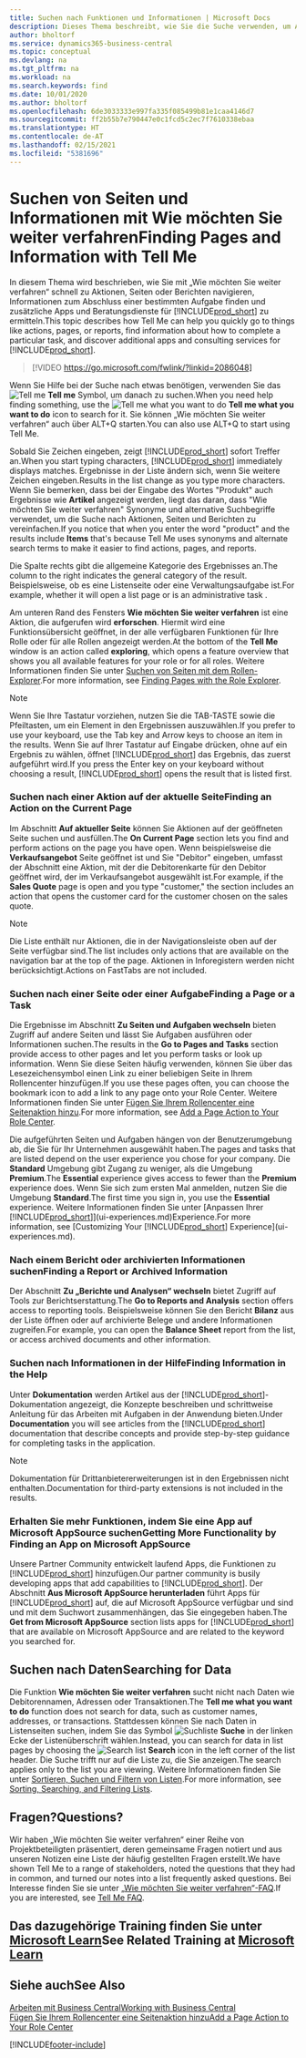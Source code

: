 ```yaml
---
title: Suchen nach Funktionen und Informationen | Microsoft Docs
description: Dieses Thema beschreibt, wie Sie die Suche verwenden, um Aktionen, Seiten, Berichte, Dokumentation und Daten sowie andere Apps und Beratungsdienste zu finden.
author: bholtorf
ms.service: dynamics365-business-central
ms.topic: conceptual
ms.devlang: na
ms.tgt_pltfrm: na
ms.workload: na
ms.search.keywords: find
ms.date: 10/01/2020
ms.author: bholtorf
ms.openlocfilehash: 6de3033333e997fa335f085499b81e1caa4146d7
ms.sourcegitcommit: ff2b55b7e790447e0c1fcd5c2ec7f7610338ebaa
ms.translationtype: HT
ms.contentlocale: de-AT
ms.lasthandoff: 02/15/2021
ms.locfileid: "5381696"
---
```

# <a name="finding-pages-and-information-with-tell-me"></a><span data-ttu-id="c82c2-103">Suchen von Seiten und Informationen mit Wie möchten Sie weiter verfahren</span><span class="sxs-lookup"><span data-stu-id="c82c2-103">Finding Pages and Information with Tell Me</span></span>  
<span data-ttu-id="c82c2-104">In diesem Thema wird beschrieben, wie Sie mit „Wie möchten Sie weiter verfahren“ schnell zu Aktionen, Seiten oder Berichten navigieren, Informationen zum Abschluss einer bestimmten Aufgabe finden und zusätzliche Apps und Beratungsdienste für [!INCLUDE[prod_short](includes/prod_short.md)] zu ermitteln.</span><span class="sxs-lookup"><span data-stu-id="c82c2-104">This topic describes how Tell Me can help you quickly go to things like actions, pages, or reports, find information about how to complete a particular task, and discover additional apps and consulting services for [!INCLUDE[prod_short](includes/prod_short.md)].</span></span>  


> [!VIDEO https://go.microsoft.com/fwlink/?linkid=2086048]

<span data-ttu-id="c82c2-105">Wenn Sie Hilfe bei der Suche nach etwas benötigen, verwenden Sie das ![Tell me](media/ui-search/search.png "Suche nach Seite oder Bericht") **Tell me** Symbol, um danach zu suchen.</span><span class="sxs-lookup"><span data-stu-id="c82c2-105">When you need help finding something, use the ![Tell me what you want to do](media/ui-search/search.png "Search for Page or Report") **Tell me what you want to do** icon to search for it.</span></span> <span data-ttu-id="c82c2-106">Sie können „Wie möchten Sie weiter verfahren“ auch über ALT+Q starten.</span><span class="sxs-lookup"><span data-stu-id="c82c2-106">You can also use ALT+Q to start using Tell Me.</span></span>

<span data-ttu-id="c82c2-107">Sobald Sie Zeichen eingeben, zeigt [!INCLUDE[prod_short](includes/prod_short.md)] sofort Treffer an.</span><span class="sxs-lookup"><span data-stu-id="c82c2-107">When you start typing characters, [!INCLUDE[prod_short](includes/prod_short.md)] immediately displays matches.</span></span> <span data-ttu-id="c82c2-108">Ergebnisse in der Liste ändern sich, wenn Sie weitere Zeichen eingeben.</span><span class="sxs-lookup"><span data-stu-id="c82c2-108">Results in the list change as you type more characters.</span></span> <span data-ttu-id="c82c2-109">Wenn Sie bemerken, dass bei der Eingabe des Wortes "Produkt" auch Ergebnisse wie **Artikel** angezeigt werden, liegt das daran, dass "Wie möchten Sie weiter verfahren" Synonyme und alternative Suchbegriffe verwendet, um die Suche nach Aktionen, Seiten und Berichten zu vereinfachen.</span><span class="sxs-lookup"><span data-stu-id="c82c2-109">If you notice that when you enter the word "product" and the results include **Items** that's because Tell Me uses synonyms and alternate search terms to make it easier to find actions, pages, and reports.</span></span>

<span data-ttu-id="c82c2-110">Die Spalte rechts gibt die allgemeine Kategorie des Ergebnisses an.</span><span class="sxs-lookup"><span data-stu-id="c82c2-110">The column to the right indicates the general category of the result.</span></span> <span data-ttu-id="c82c2-111">Beispielsweise, ob es eine Listenseite oder eine Verwaltungsaufgabe ist.</span><span class="sxs-lookup"><span data-stu-id="c82c2-111">For example, whether it will open a list page or is an administrative task .</span></span>  

<span data-ttu-id="c82c2-112">Am unteren Rand des Fensters **Wie möchten Sie weiter verfahren** ist eine Aktion, die aufgerufen wird **erforschen**. Hiermit wird eine Funktionsübersicht geöffnet, in der alle verfügbaren Funktionen für Ihre Rolle oder für alle Rollen angezeigt werden.</span><span class="sxs-lookup"><span data-stu-id="c82c2-112">At the bottom of the **Tell Me** window is an action called **exploring**, which opens a feature overview that shows you all available features for your role or for all roles.</span></span> <span data-ttu-id="c82c2-113">Weitere Informationen finden Sie unter [Suchen von Seiten mit dem Rollen-Explorer](ui-role-explorer.md).</span><span class="sxs-lookup"><span data-stu-id="c82c2-113">For more information, see [Finding Pages with the Role Explorer](ui-role-explorer.md).</span></span>

> [!NOTE]  
>   <span data-ttu-id="c82c2-114">Wenn Sie Ihre Tastatur vorziehen, nutzen Sie die TAB-TASTE sowie die Pfeiltasten, um ein Element in den Ergebnissen auszuwählen.</span><span class="sxs-lookup"><span data-stu-id="c82c2-114">If you prefer to use your keyboard, use the Tab key and Arrow keys to choose an item in the results.</span></span> <span data-ttu-id="c82c2-115">Wenn Sie auf Ihrer Tastatur auf Eingabe drücken, ohne auf ein Ergebnis zu wählen, öffnet [!INCLUDE[prod_short](includes/prod_short.md)] das Ergebnis, das zuerst aufgeführt wird.</span><span class="sxs-lookup"><span data-stu-id="c82c2-115">If you press the Enter key on your keyboard without choosing a result, [!INCLUDE[prod_short](includes/prod_short.md)] opens the result that is listed first.</span></span>

### <a name="finding-an-action-on-the-current-page"></a><span data-ttu-id="c82c2-116">Suchen nach einer Aktion auf der aktuelle Seite</span><span class="sxs-lookup"><span data-stu-id="c82c2-116">Finding an Action on the Current Page</span></span>
<span data-ttu-id="c82c2-117">Im Abschnitt **Auf aktueller Seite** können Sie Aktionen auf der geöffneten Seite suchen und ausfüllen.</span><span class="sxs-lookup"><span data-stu-id="c82c2-117">The **On Current Page** section lets you find and perform actions on the page you have open.</span></span> <span data-ttu-id="c82c2-118">Wenn beispielsweise die **Verkaufsangebot** Seite geöffnet ist und Sie "Debitor" eingeben, umfasst der Abschnitt eine Aktion, mit der die Debitorenkarte für den Debitor geöffnet wird, der im Verkaufsangebot ausgewählt ist.</span><span class="sxs-lookup"><span data-stu-id="c82c2-118">For example, if the **Sales Quote** page is open and you type "customer," the section includes an action that opens the customer card for the customer chosen on the sales quote.</span></span>

> [!NOTE]  
>   <span data-ttu-id="c82c2-119">Die Liste enthält nur Aktionen, die in der Navigationsleiste oben auf der Seite verfügbar sind.</span><span class="sxs-lookup"><span data-stu-id="c82c2-119">The list includes only actions that are available on the navigation bar at the top of the page.</span></span> <span data-ttu-id="c82c2-120">Aktionen in Inforegistern werden nicht berücksichtigt.</span><span class="sxs-lookup"><span data-stu-id="c82c2-120">Actions on FastTabs are not included.</span></span>  

### <a name="finding-a-page-or-a-task"></a><span data-ttu-id="c82c2-121">Suchen nach einer Seite oder einer Aufgabe</span><span class="sxs-lookup"><span data-stu-id="c82c2-121">Finding a Page or a Task</span></span>
<span data-ttu-id="c82c2-122">Die Ergebnisse im Abschnitt **Zu Seiten und Aufgaben wechseln** bieten Zugriff auf andere Seiten und lässt Sie Aufgaben ausführen oder Informationen suchen.</span><span class="sxs-lookup"><span data-stu-id="c82c2-122">The results in the **Go to Pages and Tasks** section provide access to other pages and let you perform tasks or look up information.</span></span> <span data-ttu-id="c82c2-123">Wenn Sie diese Seiten häufig verwenden, können Sie über das Lesezeichensymbol einen Link zu einer beliebigen Seite in Ihrem Rollencenter hinzufügen.</span><span class="sxs-lookup"><span data-stu-id="c82c2-123">If you use these pages often, you can choose the bookmark icon to add a link to any page onto your Role Center.</span></span> <span data-ttu-id="c82c2-124">Weitere Informationen finden Sie unter [Fügen Sie Ihrem Rollencenter eine Seitenaktion hinzu](ui-bookmarks.md).</span><span class="sxs-lookup"><span data-stu-id="c82c2-124">For more information, see [Add a Page Action to Your Role Center](ui-bookmarks.md).</span></span>

<span data-ttu-id="c82c2-125">Die aufgeführten Seiten und Aufgaben hängen von der Benutzerumgebung ab, die Sie für Ihr Unternehmen ausgewählt haben.</span><span class="sxs-lookup"><span data-stu-id="c82c2-125">The pages and tasks that are listed depend on the user experience you chose for your company.</span></span> <span data-ttu-id="c82c2-126">Die **Standard** Umgebung gibt Zugang zu weniger, als die Umgebung **Premium**.</span><span class="sxs-lookup"><span data-stu-id="c82c2-126">The **Essential** experience gives access to fewer than the **Premium** experience does.</span></span> <span data-ttu-id="c82c2-127">Wenn Sie sich zum ersten Mal anmelden, nutzen Sie die Umgebung **Standard**.</span><span class="sxs-lookup"><span data-stu-id="c82c2-127">The first time you sign in, you use the **Essential** experience.</span></span> <span data-ttu-id="c82c2-128">Weitere Informationen finden Sie unter [Anpassen Ihrer [!INCLUDE[prod_short](includes/prod_short.md)]](ui-experiences.md)Experience.</span><span class="sxs-lookup"><span data-stu-id="c82c2-128">For more information, see [Customizing Your [!INCLUDE[prod_short](includes/prod_short.md)] Experience](ui-experiences.md).</span></span>

### <a name="finding-a-report-or-archived-information"></a><span data-ttu-id="c82c2-129">Nach einem Bericht oder archivierten Informationen suchen</span><span class="sxs-lookup"><span data-stu-id="c82c2-129">Finding a Report or Archived Information</span></span>
<span data-ttu-id="c82c2-130">Der Abschnitt **Zu „Berichte und Analysen“ wechseln** bietet Zugriff auf Tools zur Berichtserstattung.</span><span class="sxs-lookup"><span data-stu-id="c82c2-130">The **Go to Reports and Analysis** section offers access to reporting tools.</span></span> <span data-ttu-id="c82c2-131">Beispielsweise können Sie den Bericht **Bilanz** aus der Liste öffnen oder auf archivierte Belege und andere Informationen zugreifen.</span><span class="sxs-lookup"><span data-stu-id="c82c2-131">For example, you can open the **Balance Sheet** report from the list, or access archived documents and other information.</span></span>  

### <a name="finding-information-in-the-help"></a><span data-ttu-id="c82c2-132">Suchen nach Informationen in der Hilfe</span><span class="sxs-lookup"><span data-stu-id="c82c2-132">Finding Information in the Help</span></span>
<span data-ttu-id="c82c2-133">Unter **Dokumentation** werden Artikel aus der [!INCLUDE[prod_short](includes/prod_short.md)]-Dokumentation angezeigt, die Konzepte beschreiben und schrittweise Anleitung für das Arbeiten mit Aufgaben in der Anwendung bieten.</span><span class="sxs-lookup"><span data-stu-id="c82c2-133">Under **Documentation** you will see articles from the [!INCLUDE[prod_short](includes/prod_short.md)] documentation that describe concepts and provide step-by-step guidance for completing tasks in the application.</span></span>    

> [!NOTE]  
> <span data-ttu-id="c82c2-134">Dokumentation für Drittanbietererweiterungen ist in den Ergebnissen nicht enthalten.</span><span class="sxs-lookup"><span data-stu-id="c82c2-134">Documentation for third-party extensions is not included in the results.</span></span>

### <a name="getting-more-functionality-by-finding-an-app-on-microsoft-appsource"></a><span data-ttu-id="c82c2-135">Erhalten Sie mehr Funktionen, indem Sie eine App auf Microsoft AppSource suchen</span><span class="sxs-lookup"><span data-stu-id="c82c2-135">Getting More Functionality by Finding an App on Microsoft AppSource</span></span>
<span data-ttu-id="c82c2-136">Unsere Partner Community entwickelt laufend Apps, die Funktionen zu [!INCLUDE[prod_short](includes/prod_short.md)] hinzufügen.</span><span class="sxs-lookup"><span data-stu-id="c82c2-136">Our partner community is busily developing apps that add capabilities to [!INCLUDE[prod_short](includes/prod_short.md)].</span></span> <span data-ttu-id="c82c2-137">Der Abschnitt **Aus Microsoft AppSource herunterladen** führt Apps für [!INCLUDE[prod_short](includes/prod_short.md)] auf, die auf Microsoft AppSource verfügbar und sind und mit dem Suchwort zusammenhängen, das Sie eingegeben haben.</span><span class="sxs-lookup"><span data-stu-id="c82c2-137">The **Get from Microsoft AppSource** section lists apps for [!INCLUDE[prod_short](includes/prod_short.md)] that are available on Microsoft AppSource and are related to the keyword you searched for.</span></span>

## <a name="searching-for-data"></a><span data-ttu-id="c82c2-138">Suchen nach Daten</span><span class="sxs-lookup"><span data-stu-id="c82c2-138">Searching for Data</span></span>
<span data-ttu-id="c82c2-139">Die Funktion **Wie möchten Sie weiter verfahren** sucht nicht nach Daten wie Debitorennamen, Adressen oder Transaktionen.</span><span class="sxs-lookup"><span data-stu-id="c82c2-139">The **Tell me what you want to do** function does not search for data, such as customer names, addresses, or transactions.</span></span> <span data-ttu-id="c82c2-140">Stattdessen können Sie nach Daten in Listenseiten suchen, indem Sie das Symbol ![Suchliste](media/ui-search/search-list.png "Symbol für die Suchliste") **Suche** in der linken Ecke der Listenüberschrift wählen.</span><span class="sxs-lookup"><span data-stu-id="c82c2-140">Instead, you can search for data in list pages by choosing the ![Search list](media/ui-search/search-list.png "Search list icon") **Search** icon in the left corner of the list header.</span></span> <span data-ttu-id="c82c2-141">Die Suche trifft nur auf die Liste zu, die Sie anzeigen.</span><span class="sxs-lookup"><span data-stu-id="c82c2-141">The search applies only to the list you are viewing.</span></span> <span data-ttu-id="c82c2-142">Weitere Informationen finden Sie unter [Sortieren, Suchen und Filtern von Listen](ui-enter-criteria-filters.md).</span><span class="sxs-lookup"><span data-stu-id="c82c2-142">For more information, see [Sorting, Searching, and Filtering Lists](ui-enter-criteria-filters.md).</span></span>

## <a name="questions"></a><span data-ttu-id="c82c2-143">Fragen?</span><span class="sxs-lookup"><span data-stu-id="c82c2-143">Questions?</span></span>
<span data-ttu-id="c82c2-144">Wir haben „Wie möchten Sie weiter verfahren“ einer Reihe von Projektbeteiligten präsentiert, deren gemeinsame Fragen notiert und aus unseren Notizen eine Liste der häufig gestellten Fragen erstellt.</span><span class="sxs-lookup"><span data-stu-id="c82c2-144">We have shown Tell Me to a range of stakeholders, noted the questions that they had in common, and turned our notes into a list frequently asked questions.</span></span> <span data-ttu-id="c82c2-145">Bei Interesse finden Sie sie unter [„Wie möchten Sie weiter verfahren“-FAQ](ui-search-faq.md).</span><span class="sxs-lookup"><span data-stu-id="c82c2-145">If you are interested, see [Tell Me FAQ](ui-search-faq.md).</span></span>

## <a name="see-related-training-at-microsoft-learn"></a><span data-ttu-id="c82c2-146">Das dazugehörige Training finden Sie unter [Microsoft Learn](/learn/modules/user-interface-dynamics-365-business-central/index)</span><span class="sxs-lookup"><span data-stu-id="c82c2-146">See Related Training at [Microsoft Learn](/learn/modules/user-interface-dynamics-365-business-central/index)</span></span>

## <a name="see-also"></a><span data-ttu-id="c82c2-147">Siehe auch</span><span class="sxs-lookup"><span data-stu-id="c82c2-147">See Also</span></span>
[<span data-ttu-id="c82c2-148">Arbeiten mit  Business Central</span><span class="sxs-lookup"><span data-stu-id="c82c2-148">Working with Business Central</span></span>](ui-work-product.md)  
[<span data-ttu-id="c82c2-149">Fügen Sie Ihrem Rollencenter eine Seitenaktion hinzu</span><span class="sxs-lookup"><span data-stu-id="c82c2-149">Add a Page Action to Your Role Center</span></span>](ui-bookmarks.md)


[!INCLUDE[footer-include](includes/footer-banner.md)]